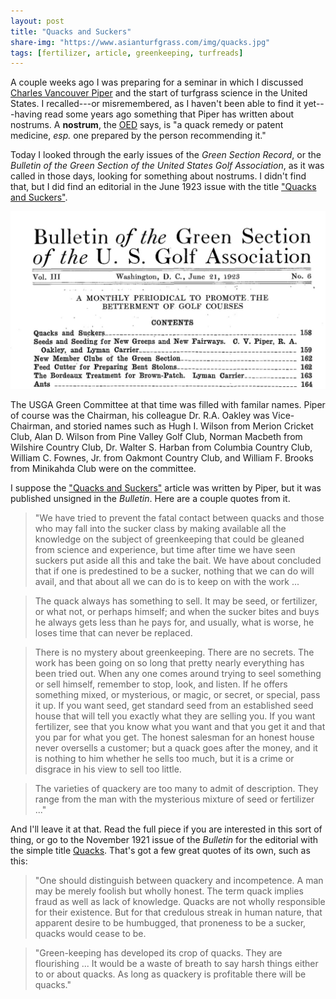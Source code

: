 ```yaml
---
layout: post
title: "Quacks and Suckers"
share-img: "https://www.asianturfgrass.com/img/quacks.jpg"
tags: [fertilizer, article, greenkeeping, turfreads]
---
```


A couple weeks ago I was preparing for a seminar in which I discussed [Charles Vancouver Piper](http://gsrpdf.lib.msu.edu/ticpdf.py?file=/2000s/2006/060317.pdf) and the start of turfgrass science in the United States. I recalled---or misremembered, as I haven't been able to find it yet---having read some years ago something that Piper has written about nostrums. A **nostrum**, the [OED](https://www.oed.com/) says, is "a quack remedy or patent medicine, *esp.* one prepared by the person recommending it."

Today I looked through the early issues of the *Green Section Record*, or the *Bulletin of the Green Section of the United States Golf Association*, as it was called in those days, looking for something about nostrums. I didn't find that, but I did find an editorial in the June 1923 issue with the title ["Quacks and Suckers"](https://gsr.lib.msu.edu/1920s/1923/2306158.pdf).

[![table of contents of june 1923 gsr](/img/quacks.jpg)](https://gsr.lib.msu.edu/1920s/1923/index.htm#June)

The USGA Green Committee at that time was filled with familar names. Piper of course was the Chairman, his colleague Dr. R.A. Oakley was Vice-Chairman, and storied names such as Hugh I. Wilson from Merion Cricket Club, Alan D. Wilson from Pine Valley Golf Club, Norman Macbeth from Wilshire Country Club, Dr. Walter S. Harban from Columbia Country Club, William C. Fownes, Jr. from Oakmont Country Club, and William F. Brooks from Minikahda Club were on the committee.

I suppose the ["Quacks and Suckers"](https://gsr.lib.msu.edu/1920s/1923/2306158.pdf) article was written by Piper, but it was published unsigned in the *Bulletin*. Here are a couple quotes from it.

> "We have tried to prevent the fatal contact between quacks and those who may fall into the sucker class by making available all the knowledge on the subject of greenkeeping that could be gleaned from science and experience, but time after time we have seen suckers put aside all this and take the bait. We have about concluded that if one is predestined to be a sucker, nothing that we can do will avail, and that about all we can do is to keep on with the work ...

> The quack always has something to sell. It may be seed, or fertilizer, or what not, or perhaps himself; and when the sucker bites and buys he always gets less than he pays for, and usually, what is worse, he loses time that can never be replaced.

> There is no mystery about greenkeeping. There are no secrets. The work has been going on so long that pretty nearly everything has been tried out. When any one comes around trying to seel something or sell himself, remember to stop, look, and listen. If he offers something mixed, or mysterious, or magic, or secret, or special, pass it up. If you want seed, get standard seed from an established seed house that will tell you exactly what they are selling you. If you want fertilizer, see that you know what you want and that you get it and that you par for what you get. The honest salesman for an honest house never oversells a customer; but a quack goes after the money, and it is nothing to him whether he sells too much, but it is a crime or disgrace in his view to sell too little.

> The varieties of quackery are too many to admit of description. They range from the man with the mysterious mixture of seed or fertilizer ..."

And I'll leave it at that. Read the full piece if you are interested in this sort of thing, or go to the November 1921 issue of the *Bulletin* for the editorial with the simple title [Quacks](http://gsrpdf.lib.msu.edu/ticpdf.py?file=/1920s/1921/2111218.pdf). That's got a few great quotes of its own, such as this:

> "One should distinguish between quackery and incompetence. A man may be merely foolish but wholly honest. The term quack implies fraud as well as lack of knowledge. Quacks are not wholly responsible for their existence. But for that credulous streak in human nature, that apparent desire to be humbugged, that proneness to be a sucker, quacks would cease to be.

> "Green-keeping has developed its crop of quacks. They are flourishing ... It would be a waste of breath to say harsh things either to or about quacks. As long as quackery is profitable there will be quacks."
